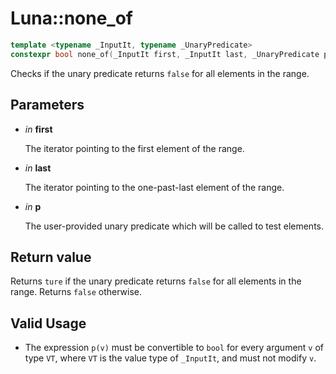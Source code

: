 # Luna::none_of

```c++
template <typename _InputIt, typename _UnaryPredicate>
constexpr bool none_of(_InputIt first, _InputIt last, _UnaryPredicate p)
```

Checks if the unary predicate returns `false` for all elements in the range. 



## Parameters
* *in* **first**

    The iterator pointing to the first element of the range. 

* *in* **last**

    The iterator pointing to the one-past-last element of the range. 

* *in* **p**

    The user-provided unary predicate which will be called to test elements. 

## Return value
Returns `ture` if the unary predicate returns `false` for all elements in the range. Returns `false` otherwise. 

## Valid Usage
* The expression `p(v)` must be convertible to `bool` for every argument `v` of type `VT`, where `VT` is the value type of `_InputIt`, and must not modify `v`. 

